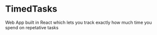 # TimedTasks
 Web App built in React which lets you track exactly how much time you spend on repetative tasks

